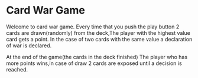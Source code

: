 # Card War Game
Welcome to card war game.
Every time that you push the play button 2 cards are drawn(randomly) from the deck,The player with the highest value card gets a point.
In the case of two cards with the same value a declaration of war is declared.

At the end of the game(the cards in the deck finished) The player who has more points wins,in case of draw 2 cards are exposed until a decision is reached.
